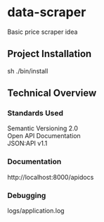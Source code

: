 # data-scraper
Basic price scraper idea

## Project Installation
sh ./bin/install

## Technical Overview

### Standards Used

Semantic Versioning 2.0 \
Open API Documentation \
JSON:API v1.1

### Documentation
http://localhost:8000/apidocs

### Debugging

logs/application.log